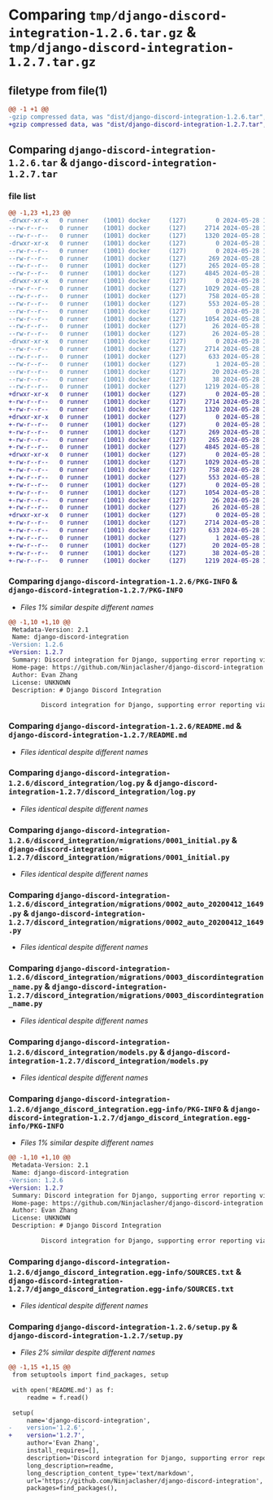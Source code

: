 # Comparing `tmp/django-discord-integration-1.2.6.tar.gz` & `tmp/django-discord-integration-1.2.7.tar.gz`

## filetype from file(1)

```diff
@@ -1 +1 @@
-gzip compressed data, was "dist/django-discord-integration-1.2.6.tar", last modified: Tue May 28 17:20:08 2024, max compression
+gzip compressed data, was "dist/django-discord-integration-1.2.7.tar", last modified: Tue May 28 17:23:43 2024, max compression
```

## Comparing `django-discord-integration-1.2.6.tar` & `django-discord-integration-1.2.7.tar`

### file list

```diff
@@ -1,23 +1,23 @@
-drwxr-xr-x   0 runner    (1001) docker     (127)        0 2024-05-28 17:20:08.000000 django-discord-integration-1.2.6/
--rw-r--r--   0 runner    (1001) docker     (127)     2714 2024-05-28 17:20:08.000000 django-discord-integration-1.2.6/PKG-INFO
--rw-r--r--   0 runner    (1001) docker     (127)     1320 2024-05-28 17:20:01.000000 django-discord-integration-1.2.6/README.md
-drwxr-xr-x   0 runner    (1001) docker     (127)        0 2024-05-28 17:20:08.000000 django-discord-integration-1.2.6/discord_integration/
--rw-r--r--   0 runner    (1001) docker     (127)        0 2024-05-28 17:20:01.000000 django-discord-integration-1.2.6/discord_integration/__init__.py
--rw-r--r--   0 runner    (1001) docker     (127)      269 2024-05-28 17:20:01.000000 django-discord-integration-1.2.6/discord_integration/admin.py
--rw-r--r--   0 runner    (1001) docker     (127)      265 2024-05-28 17:20:01.000000 django-discord-integration-1.2.6/discord_integration/apps.py
--rw-r--r--   0 runner    (1001) docker     (127)     4845 2024-05-28 17:20:01.000000 django-discord-integration-1.2.6/discord_integration/log.py
-drwxr-xr-x   0 runner    (1001) docker     (127)        0 2024-05-28 17:20:08.000000 django-discord-integration-1.2.6/discord_integration/migrations/
--rw-r--r--   0 runner    (1001) docker     (127)     1029 2024-05-28 17:20:01.000000 django-discord-integration-1.2.6/discord_integration/migrations/0001_initial.py
--rw-r--r--   0 runner    (1001) docker     (127)      758 2024-05-28 17:20:01.000000 django-discord-integration-1.2.6/discord_integration/migrations/0002_auto_20200412_1649.py
--rw-r--r--   0 runner    (1001) docker     (127)      553 2024-05-28 17:20:01.000000 django-discord-integration-1.2.6/discord_integration/migrations/0003_discordintegration_name.py
--rw-r--r--   0 runner    (1001) docker     (127)        0 2024-05-28 17:20:01.000000 django-discord-integration-1.2.6/discord_integration/migrations/__init__.py
--rw-r--r--   0 runner    (1001) docker     (127)     1054 2024-05-28 17:20:01.000000 django-discord-integration-1.2.6/discord_integration/models.py
--rw-r--r--   0 runner    (1001) docker     (127)       26 2024-05-28 17:20:01.000000 django-discord-integration-1.2.6/discord_integration/tests.py
--rw-r--r--   0 runner    (1001) docker     (127)       26 2024-05-28 17:20:01.000000 django-discord-integration-1.2.6/discord_integration/views.py
-drwxr-xr-x   0 runner    (1001) docker     (127)        0 2024-05-28 17:20:08.000000 django-discord-integration-1.2.6/django_discord_integration.egg-info/
--rw-r--r--   0 runner    (1001) docker     (127)     2714 2024-05-28 17:20:08.000000 django-discord-integration-1.2.6/django_discord_integration.egg-info/PKG-INFO
--rw-r--r--   0 runner    (1001) docker     (127)      633 2024-05-28 17:20:08.000000 django-discord-integration-1.2.6/django_discord_integration.egg-info/SOURCES.txt
--rw-r--r--   0 runner    (1001) docker     (127)        1 2024-05-28 17:20:08.000000 django-discord-integration-1.2.6/django_discord_integration.egg-info/dependency_links.txt
--rw-r--r--   0 runner    (1001) docker     (127)       20 2024-05-28 17:20:08.000000 django-discord-integration-1.2.6/django_discord_integration.egg-info/top_level.txt
--rw-r--r--   0 runner    (1001) docker     (127)       38 2024-05-28 17:20:08.000000 django-discord-integration-1.2.6/setup.cfg
--rw-r--r--   0 runner    (1001) docker     (127)     1219 2024-05-28 17:20:01.000000 django-discord-integration-1.2.6/setup.py
+drwxr-xr-x   0 runner    (1001) docker     (127)        0 2024-05-28 17:23:43.000000 django-discord-integration-1.2.7/
+-rw-r--r--   0 runner    (1001) docker     (127)     2714 2024-05-28 17:23:43.000000 django-discord-integration-1.2.7/PKG-INFO
+-rw-r--r--   0 runner    (1001) docker     (127)     1320 2024-05-28 17:23:36.000000 django-discord-integration-1.2.7/README.md
+drwxr-xr-x   0 runner    (1001) docker     (127)        0 2024-05-28 17:23:43.000000 django-discord-integration-1.2.7/discord_integration/
+-rw-r--r--   0 runner    (1001) docker     (127)        0 2024-05-28 17:23:36.000000 django-discord-integration-1.2.7/discord_integration/__init__.py
+-rw-r--r--   0 runner    (1001) docker     (127)      269 2024-05-28 17:23:36.000000 django-discord-integration-1.2.7/discord_integration/admin.py
+-rw-r--r--   0 runner    (1001) docker     (127)      265 2024-05-28 17:23:36.000000 django-discord-integration-1.2.7/discord_integration/apps.py
+-rw-r--r--   0 runner    (1001) docker     (127)     4845 2024-05-28 17:23:36.000000 django-discord-integration-1.2.7/discord_integration/log.py
+drwxr-xr-x   0 runner    (1001) docker     (127)        0 2024-05-28 17:23:43.000000 django-discord-integration-1.2.7/discord_integration/migrations/
+-rw-r--r--   0 runner    (1001) docker     (127)     1029 2024-05-28 17:23:36.000000 django-discord-integration-1.2.7/discord_integration/migrations/0001_initial.py
+-rw-r--r--   0 runner    (1001) docker     (127)      758 2024-05-28 17:23:36.000000 django-discord-integration-1.2.7/discord_integration/migrations/0002_auto_20200412_1649.py
+-rw-r--r--   0 runner    (1001) docker     (127)      553 2024-05-28 17:23:36.000000 django-discord-integration-1.2.7/discord_integration/migrations/0003_discordintegration_name.py
+-rw-r--r--   0 runner    (1001) docker     (127)        0 2024-05-28 17:23:36.000000 django-discord-integration-1.2.7/discord_integration/migrations/__init__.py
+-rw-r--r--   0 runner    (1001) docker     (127)     1054 2024-05-28 17:23:36.000000 django-discord-integration-1.2.7/discord_integration/models.py
+-rw-r--r--   0 runner    (1001) docker     (127)       26 2024-05-28 17:23:36.000000 django-discord-integration-1.2.7/discord_integration/tests.py
+-rw-r--r--   0 runner    (1001) docker     (127)       26 2024-05-28 17:23:36.000000 django-discord-integration-1.2.7/discord_integration/views.py
+drwxr-xr-x   0 runner    (1001) docker     (127)        0 2024-05-28 17:23:43.000000 django-discord-integration-1.2.7/django_discord_integration.egg-info/
+-rw-r--r--   0 runner    (1001) docker     (127)     2714 2024-05-28 17:23:43.000000 django-discord-integration-1.2.7/django_discord_integration.egg-info/PKG-INFO
+-rw-r--r--   0 runner    (1001) docker     (127)      633 2024-05-28 17:23:43.000000 django-discord-integration-1.2.7/django_discord_integration.egg-info/SOURCES.txt
+-rw-r--r--   0 runner    (1001) docker     (127)        1 2024-05-28 17:23:43.000000 django-discord-integration-1.2.7/django_discord_integration.egg-info/dependency_links.txt
+-rw-r--r--   0 runner    (1001) docker     (127)       20 2024-05-28 17:23:43.000000 django-discord-integration-1.2.7/django_discord_integration.egg-info/top_level.txt
+-rw-r--r--   0 runner    (1001) docker     (127)       38 2024-05-28 17:23:43.000000 django-discord-integration-1.2.7/setup.cfg
+-rw-r--r--   0 runner    (1001) docker     (127)     1219 2024-05-28 17:23:36.000000 django-discord-integration-1.2.7/setup.py
```

### Comparing `django-discord-integration-1.2.6/PKG-INFO` & `django-discord-integration-1.2.7/PKG-INFO`

 * *Files 1% similar despite different names*

```diff
@@ -1,10 +1,10 @@
 Metadata-Version: 2.1
 Name: django-discord-integration
-Version: 1.2.6
+Version: 1.2.7
 Summary: Discord integration for Django, supporting error reporting via webhooks.
 Home-page: https://github.com/Ninjaclasher/django-discord-integration
 Author: Evan Zhang
 License: UNKNOWN
 Description: # Django Discord Integration
         
         Discord integration for Django, supporting error reporting via webhooks.
```

### Comparing `django-discord-integration-1.2.6/README.md` & `django-discord-integration-1.2.7/README.md`

 * *Files identical despite different names*

### Comparing `django-discord-integration-1.2.6/discord_integration/log.py` & `django-discord-integration-1.2.7/discord_integration/log.py`

 * *Files identical despite different names*

### Comparing `django-discord-integration-1.2.6/discord_integration/migrations/0001_initial.py` & `django-discord-integration-1.2.7/discord_integration/migrations/0001_initial.py`

 * *Files identical despite different names*

### Comparing `django-discord-integration-1.2.6/discord_integration/migrations/0002_auto_20200412_1649.py` & `django-discord-integration-1.2.7/discord_integration/migrations/0002_auto_20200412_1649.py`

 * *Files identical despite different names*

### Comparing `django-discord-integration-1.2.6/discord_integration/migrations/0003_discordintegration_name.py` & `django-discord-integration-1.2.7/discord_integration/migrations/0003_discordintegration_name.py`

 * *Files identical despite different names*

### Comparing `django-discord-integration-1.2.6/discord_integration/models.py` & `django-discord-integration-1.2.7/discord_integration/models.py`

 * *Files identical despite different names*

### Comparing `django-discord-integration-1.2.6/django_discord_integration.egg-info/PKG-INFO` & `django-discord-integration-1.2.7/django_discord_integration.egg-info/PKG-INFO`

 * *Files 1% similar despite different names*

```diff
@@ -1,10 +1,10 @@
 Metadata-Version: 2.1
 Name: django-discord-integration
-Version: 1.2.6
+Version: 1.2.7
 Summary: Discord integration for Django, supporting error reporting via webhooks.
 Home-page: https://github.com/Ninjaclasher/django-discord-integration
 Author: Evan Zhang
 License: UNKNOWN
 Description: # Django Discord Integration
         
         Discord integration for Django, supporting error reporting via webhooks.
```

### Comparing `django-discord-integration-1.2.6/django_discord_integration.egg-info/SOURCES.txt` & `django-discord-integration-1.2.7/django_discord_integration.egg-info/SOURCES.txt`

 * *Files identical despite different names*

### Comparing `django-discord-integration-1.2.6/setup.py` & `django-discord-integration-1.2.7/setup.py`

 * *Files 2% similar despite different names*

```diff
@@ -1,15 +1,15 @@
 from setuptools import find_packages, setup
 
 with open('README.md') as f:
     readme = f.read()
 
 setup(
     name='django-discord-integration',
-    version='1.2.6',
+    version='1.2.7',
     author='Evan Zhang',
     install_requires=[],
     description='Discord integration for Django, supporting error reporting via webhooks.',
     long_description=readme,
     long_description_content_type='text/markdown',
     url='https://github.com/Ninjaclasher/django-discord-integration',
     packages=find_packages(),
```


